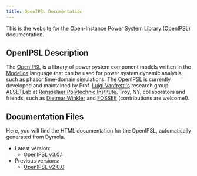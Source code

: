 ```yaml
---
title: OpenIPSL Documentation
---
```


This is the website for the Open-Instance Power System Library (OpenIPSL) documentation. 

## **OpenIPSL Description**

The [OpenIPSL](https://github.com/OpenIPSL/OpenIPSL) is a library of power system component models written in the [Modelica](http://modelica.org) language that can be used for power system dynamic analysis, such as phasor time-domain simulations. The OpenIPSL is currently developed and maintained by Prof. [Luigi Vanfretti's](https://github.com/lvanfretti) research group [ALSETLab](https://github.com/ALSETLab) at [Rensselaer Polytechnic Institute](http://rpi.edu), Troy, NY, collaborators and friends, such as [Dietmar Winkler](https://github.com/dietmarw) and [FOSSEE](https://om.fossee.in/fellowship2018) (contributions are welcome!). 

## Documentation Files

Here, you will find the HTML documentation for the OpenIPSL, automatically generated from Dymola. 

- Latest version: 
  - [OpenIPSL v3.0.1](./files/doc-301/OpenIPSL.html) 
- Previous versions:
  - [OpenIPSL v2.0.0](./files/doc-200/OpenIPSL.html)
